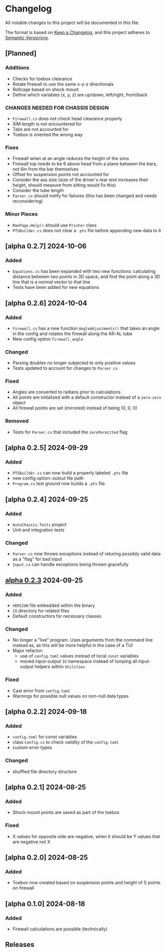# Changelog

All notable changes to this project will be documented in this file.

The format is based on [Keep a Changelog](https://keepachangelog.com/en/1.1.0/),
and this project adheres to [Semantic Versioning](https://semver.org/spec/v2.0.0.html).

## [Planned]
### Additions
- Checks for toebox clearance
- Rotate firewall to use the same x-y-z directionals
- Rollcage based on shock mount
- Define which variables (x, y, z) are up/down, left/right, front/back

### CHANGES NEEDED FOR CHASSIS DESIGN
- `Firewall.cs` does not check head clearance properly
- SIM length is not encountered for
- Tabs are not accounted for
- Toebox is oriented the wrong way

### Fixes
- Firewall when at an angle reduces the height of the sims
- Firewall top needs to be 6 above head from a plane between the bars, not 6in from the bar themselves
- Offset for suspension points not accounted for
- Consider the ass size (size of the driver's rear end increases their height, should measure from sitting would fix this)
- Consider the tube length
- `Parser.cs` should notify for failures (this has been changed and needs reconsidering)

### Minor Pieces
- `ManPage.Help()` should use `Printer` class
- `PTSBuilder.cs` does not clear a `.pts` file before appending new data to it

## [alpha 0.2.7] 2024-10-06
### Added
- `Equations.cs` has been expanded with two new functions: calculating distance between two points in 3D space, and find the point along a 3D line that is a normal vector to that line
- Tests have been added for new equations

## [alpha 0.2.6] 2024-10-04
### Added
- `Firewall.cs` has a new function `AngleAdjustments()` that takes an angle in the config and rotates the firewall along the AR-AL tube
- New config option `firewall_angle`
### Changed
- Parsing doubles no longer subjected to only positive values
- Tests updated to account for changes to `Parser.cs`
### Fixed
- Angles are converted to radians prior to calculations
- All points are initialized with a default constructor instead of a `zero-zero` object
- All firewall points are set (mirrored) instead of being (0, 0, 0)
### Removed
- Tests for `Parser.cs` that included the `zeroPermitted` flag

## [alpha 0.2.5] 2024-09-29
### Added
- `PTSBuilder.cs` can now build a properly labeled `.pts` file
- new config option: outout file path
- `Program.cs` test ground now builds a `.pts` file

## [alpha 0.2.4] 2024-09-25
### Added
- `AutoChassis.Tests` project
- Unit and integration tests
### Changed
- `Parser.cs` now throws exceptions instead of returing possibly valid data as a "flag" for bad input
- `Input.cs` can handle exceptions being thrown gracefully 

## [alpha 0.2.3] 2024-09-25
### Added
- `VERSION` file embedded within the binary
- `IO` directory for related files
- Default constructors for necessary classes
### Changed
- No longer a "live" program. Uses arguments from the command line instead as, as this will be more helpful in the case of a TUI
- Major refactor:
    - use of `config.toml` values instead of local `const` variables
    - moved input-output `IO` namespace instead of lumping all input-output helpers within `Utilities`
### Fixed
- Cast error from `config.toml`
- Warnings for possible null values on non-null data types

## [alpha 0.2.2] 2024-09-18
### Added
- `config.toml` for const variables
- class `Config.cs` to check validity of the `config.toml`
- custom error types
### Changed
- shuffled file directory structure

## [alpha 0.2.1] 2024-08-25
### Added
- Shock mount points are saved as part of the toebox
### Fixed
- X values for opposite side are negative, when it should be Y values that are negative not X

## [alpha 0.2.0] 2024-08-25
### Added
- Toebox now created based on suspension points and height of S points on firewall

## [alpha 0.1.0] 2024-08-18
### Added
- Firewall calculations are possible (technically)

## Releases
[alpha 0.2.3]: https://github.com/shermanhlc/auto-chassis/releases/tag/v0.2.3-alpha
[alpha 0.0.1]: https://github.com/shermanhlc/auto-chassis/releases/tag/v0.1.0-alpha
